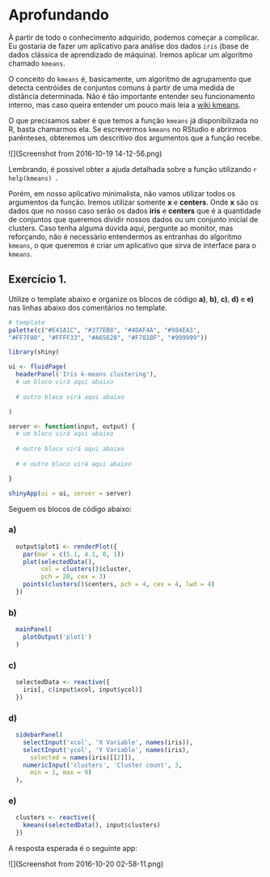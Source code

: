 # Aprofundando

À partir de todo o conhecimento adquirido, podemos começar a complicar. Eu gostaria de fazer um aplicativo para análise dos dados `iris` (base de dados clássica de aprendizado de máquina). Iremos aplicar um algoritmo chamado `kmeans`.

O conceito do `kmeans` é, basicamente, um algoritmo de agrupamento que detecta centróides de conjuntos comuns à partir de uma medida de distância determinada. Não é tão importante entender seu funcionamento interno, mas caso queira entender um pouco mais leia a [wiki kmeans](https://pt.wikipedia.org/wiki/K-means).

O que precisamos saber é que temos a função `kmeans` já disponibilizada no R, basta chamarmos ela. Se escrevermos `kmeans` no RStudio e abrirmos parênteses, obteremos um descritivo dos argumentos que a função recebe.

![](Screenshot from 2016-10-19 14-12-56.png)

Lembrando, é possivel obter a ajuda detalhada sobre a função utilizando ```r  help(kmeans) ```.

Porém, em nosso aplicativo minimalista, não vamos utilizar todos os argumentos da função. Iremos utilizar somente **x** e **centers**. Onde **x** são os dados que no nosso caso serão os dados **iris** e **centers** que é a quantidade de conjuntos que queremos dividir nossos dados ou um conjunto inicial de clusters. Caso tenha alguma dúvida aqui, pergunte ao monitor, mas reforçando, não é necessário entendermos as entranhas do algoritmo `kmeans`, o que queremos é criar um aplicativo que sirva de interface para o `kmeans`.

## Exercício 1.

Utilize o template abaixo e organize os blocos de código **a)**, **b)**, **c)**, **d)** e **e)** nas linhas abaixo dos comentários no template.

  ```r
  # template
  palette(c("#E41A1C", "#377EB8", "#4DAF4A", "#984EA3",
  "#FF7F00", "#FFFF33", "#A65628", "#F781BF", "#999999"))

  library(shiny)

  ui <- fluidPage(
    headerPanel('Iris k-means clustering'),
    # um bloco virá aqui abaixo
    
    # outro bloco virá aqui abaixo

  )

  server <- function(input, output) {
    # um bloco virá aqui abaixo
    
    # outro bloco virá aqui abaixo
    
    # e outro bloco virá aqui abaixo

  }

  shinyApp(ui = ui, server = server)
  ```
  
  Seguem os blocos de código abaixo:
  
  ### a)
  ```r
    output$plot1 <- renderPlot({
      par(mar = c(5.1, 4.1, 0, 1))
      plot(selectedData(),
           col = clusters()$cluster,
           pch = 20, cex = 3)
      points(clusters()$centers, pch = 4, cex = 4, lwd = 4)
    })
  ```
  
  ### b)
  ```r
    mainPanel(
      plotOutput('plot1')
    )
  ```

  ### c)
  ```r
    selectedData <- reactive({
      iris[, c(input$xcol, input$ycol)]
    })
  ```
  
  ### d)
  ```r
    sidebarPanel(
      selectInput('xcol', 'X Variable', names(iris)),
      selectInput('ycol', 'Y Variable', names(iris),
        selected = names(iris)[[2]]),
      numericInput('clusters', 'Cluster count', 3,
        min = 1, max = 9)
    ),
  ```
  
  ### e)
  ```r
    clusters <- reactive({
      kmeans(selectedData(), input$clusters)
    })
  ```
  
A resposta esperada é o seguinte app:

![](Screenshot from 2016-10-20 02-58-11.png)